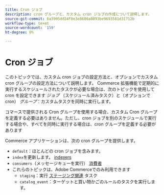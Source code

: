 ```yaml
---
title: Cron ジョブ
description: cron グループと、カスタム cron ジョブの作成について説明します。
source-git-commit: 6a3995dd24f8e3e8686a8893be9693581d31712b
workflow-type: tm+mt
source-wordcount: '159'
ht-degree: 0%

---
```



# Cron ジョブ

このトピックでは、カスタム cron ジョブの設定方法と、オプションでカスタム cron グループの設定方法について説明します。 Commerce 拡張機能で定期的に実行するスケジュールされたタスクが必要な場合は、次のトピックを使用して cron を設定できます _ジョブ_ （スケジュール済みタスク）と（オプションで cron） _グループ_：カスタムタスクを同時に実行します。

コマースで提供される Cron グループを使用する場合、カスタム Cron グループを定義する必要はありません。ただし、cron ジョブを別のスケジュールで実行する場合や、すべてを同時に実行する場合は、cron グループを定義する必要があります

Commerce アプリケーションは、次の cron グループを提供します。

- `default`：ほとんどの cron ジョブを含みます。
- `index`を更新します。 [indexers](../cli/manage-indexers.md)
- `consumers`（メッセージキューを実行） [消費者](../cli/start-message-queues.md)
- これらのトピックは、Adobe Commerceでのみ利用できます
   - `staging`：実行 [ステージング関連](https://docs.magento.com/user-guide/cms/content-staging.html) タスク
   - `catalog_event`：ターゲットと買い物かごのルールのタスクを実行します。
